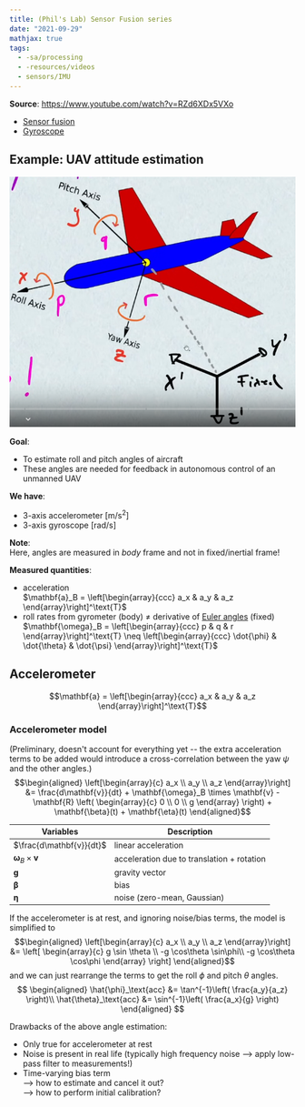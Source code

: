 ```yaml
---
title: (Phil's Lab) Sensor Fusion series
date: "2021-09-29"
mathjax: true
tags:
  - -sa/processing
  - -resources/videos
  - sensors/IMU
---
```


**Source**: https://www.youtube.com/watch?v=RZd6XDx5VXo

* [Sensor fusion](sensors/sensor-fusion.md)
* [Gyroscope](sensors/gyroscope.md)

## Example: UAV attitude estimation

![uav-angles](_img/uav-angles.png)

**Goal**:
* To estimate roll and pitch angles of aircraft
* These angles are needed for feedback in autonomous control of an unmanned UAV

**We have**:
* 3-axis accelerometer [$\text{m/s}^2$]
* 3-axis gyroscope [$\text{rad/s}$]

**Note**:  
Here, angles are measured in *body* frame and not in fixed/inertial frame!

**Measured quantities**:
* acceleration  
	$\mathbf{a}_B = \left[\begin{array}{ccc}
			a_x & a_y & a_z \end{array}\right]^\text{T}$
* roll rates from gyrometer (body) $\neq$ derivative of [Euler angles](euler-angles) (fixed)  
	$\mathbf{\omega}_B = \left[\begin{array}{ccc}
			p & q & r \end{array}\right]^\text{T}
			\neq \left[\begin{array}{ccc}
			\dot{\phi} & \dot{\theta} & \dot{\psi} \end{array}\right]^\text{T}$


## Accelerometer
$$\mathbf{a} = \left[\begin{array}{ccc}
			a_x & a_y & a_z \end{array}\right]^\text{T}$$
			
### Accelerometer model
(Preliminary, doesn't account for everything yet -- the extra acceleration terms to be added would introduce a cross-correlation between the yaw $\psi$ and the other angles.)
$$\begin{aligned}
\left[\begin{array}{c}
			a_x  \\ a_y \\ a_z \end{array}\right]
	&= \frac{d\mathbf{v}}{dt}
		+ \mathbf{\omega}_B \times \mathbf{v}
		- \mathbf{R} \left( \begin{array}{c}
				0 \\ 0 \\ g
				\end{array} \right)
		+ \mathbf{\beta}(t)
		+ \mathbf{\eta}(t)
\end{aligned}$$

Variables	| Description
--- | ---
$\frac{d\mathbf{v}}{dt}$ | linear acceleration
$\mathbf{\omega}_B \times \mathbf{v}$ | acceleration due to translation + rotation
$\mathbf{g}$ | gravity vector
$\mathbf{\beta}$ | bias
$\mathbf{\eta}$ | noise (zero-mean, Gaussian)

If the accelerometer is at rest,
and ignoring noise/bias terms, the model is simplified to
$$\begin{aligned}
\left[\begin{array}{c}
			a_x  \\ a_y \\ a_z \end{array}\right]
	&= \left[ \begin{array}{c}
				g \sin \theta \\
				-g \cos\theta \sin\phi\\
				-g \cos\theta \cos\phi
				\end{array} \right]
\end{aligned}$$
and we can just rearrange the terms to get the roll $\phi$ and pitch $\theta$ angles.
$$
\begin{aligned}
\hat{\phi}_\text{acc} &= \tan^{-1}\left( \frac{a_y}{a_z} \right)\\
\hat{\theta}_\text{acc} &= \sin^{-1}\left( \frac{a_x}{g} \right)
\end{aligned}
$$

Drawbacks of the above angle estimation:
* Only true for accelerometer at rest
* Noise is present in real life (typically high frequency noise --> apply low-pass filter to measurements!)
* Time-varying bias term  
	--> how to estimate and cancel it out?  
	--> how to perform initial calibration?